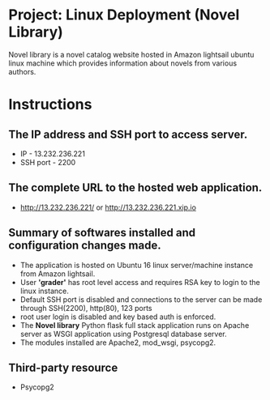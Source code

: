 # Project: Linux Deployment (Novel Library)

Novel library is a novel catalog website hosted in Amazon lightsail ubuntu linux machine which provides information about novels from various authors. 

# Instructions

## The IP address and SSH port to access server.

* IP - 13.232.236.221
* SSH port - 2200

##  The complete URL to the hosted web application.

* http://13.232.236.221/ or http://13.232.236.221.xip.io

## Summary of softwares installed and configuration changes made.

* The application is hosted on Ubuntu 16 linux server/machine instance from Amazon lightsail.
* User **'grader'** has root level access and requires RSA key to login to the linux instance.
* Default SSH port is disabled and connections to the server can be made through SSH(2200), http(80), 123 ports
* root user login is disabled and key based auth is enforced.
* The **Novel library** Python flask full stack application runs on Apache server as WSGI application using Postgresql database server.
* The modules installed are Apache2, mod_wsgi, psycopg2.

## Third-party resource

* Psycopg2